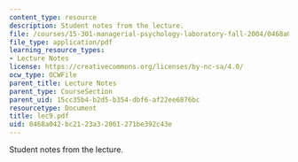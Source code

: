 ```yaml
---
content_type: resource
description: Student notes from the lecture.
file: /courses/15-301-managerial-psychology-laboratory-fall-2004/0468a042bc2123a32061271be392c43e_lec9.pdf
file_type: application/pdf
learning_resource_types:
- Lecture Notes
license: https://creativecommons.org/licenses/by-nc-sa/4.0/
ocw_type: OCWFile
parent_title: Lecture Notes
parent_type: CourseSection
parent_uid: 15cc35b4-b2d5-b354-dbf6-af22ee6876bc
resourcetype: Document
title: lec9.pdf
uid: 0468a042-bc21-23a3-2061-271be392c43e
---
```

Student notes from the lecture.